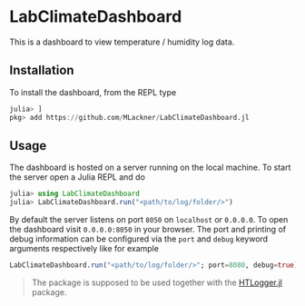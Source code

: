 # LabClimateDashboard
This is a dashboard to view temperature / humidity log data.

## Installation
To install the dashboard, from the REPL type
```julia
julia> ]
pkg> add https://github.com/MLackner/LabClimateDashboard.jl
```

## Usage
The dashboard is hosted on a server running on the local machine. To start the
server open a Julia REPL and do
```julia
julia> using LabClimateDashboard
julia> LabClimateDashboard.run("<path/to/log/folder/>")
```

By default the server listens on port `8050` on `localhost` or `0.0.0.0`. To
open the dashboard visit `0.0.0.0:8050` in your browser. The port and printing
of debug information can be configured via the `port` and `debug` keyword
arguments respectively like for example
```julia
LabClimateDashboard.run("<path/to/log/folder/>"; port=8080, debug=true)
```

> The package is supposed to be used together with the
> [HTLogger.jl](https://github.com/MLackner/HTLogger.jl) package.
